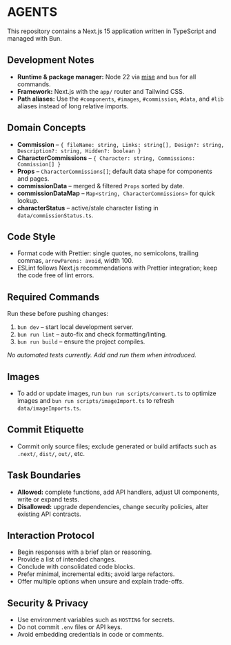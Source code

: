# AGENTS

This repository contains a Next.js 15 application written in TypeScript and managed with Bun.

## Development Notes

- **Runtime & package manager:** Node 22 via [mise](https://mise.jdx.dev) and `bun` for all commands.
- **Framework:** Next.js with the `app/` router and Tailwind CSS.
- **Path aliases:** Use the `#components`, `#images`, `#commission`, `#data`, and `#lib` aliases instead of long relative imports.

## Domain Concepts

- **Commission** – `{ fileName: string, Links: string[], Design?: string, Description?: string, Hidden?: boolean }`
- **CharacterCommissions** – `{ Character: string, Commissions: Commission[] }`
- **Props** – `CharacterCommissions[]`; default data shape for components and pages.
- **commissionData** – merged & filtered `Props` sorted by date.
- **commissionDataMap** – `Map<string, CharacterCommissions>` for quick lookup.
- **characterStatus** – active/stale character listing in `data/commissionStatus.ts`.

## Code Style

- Format code with Prettier: single quotes, no semicolons, trailing commas, `arrowParens: avoid`, width 100.
- ESLint follows Next.js recommendations with Prettier integration; keep the code free of lint errors.

## Required Commands

Run these before pushing changes:

1. `bun dev` – start local development server.
2. `bun run lint` – auto-fix and check formatting/linting.
3. `bun run build` – ensure the project compiles.

_No automated tests currently. Add and run them when introduced._

## Images

- To add or update images, run `bun run scripts/convert.ts` to optimize images and `bun run scripts/imageImport.ts` to refresh `data/imageImports.ts`.

## Commit Etiquette

- Commit only source files; exclude generated or build artifacts such as `.next/`, `dist/`, `out/`, etc.

## Task Boundaries

- **Allowed:** complete functions, add API handlers, adjust UI components, write or expand tests.
- **Disallowed:** upgrade dependencies, change security policies, alter existing API contracts.

## Interaction Protocol

- Begin responses with a brief plan or reasoning.
- Provide a list of intended changes.
- Conclude with consolidated code blocks.
- Prefer minimal, incremental edits; avoid large refactors.
- Offer multiple options when unsure and explain trade-offs.

## Security & Privacy

- Use environment variables such as `HOSTING` for secrets.
- Do not commit `.env` files or API keys.
- Avoid embedding credentials in code or comments.
